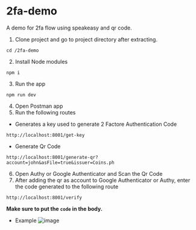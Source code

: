 # 2fa-demo
A demo for 2fa flow using speakeasy and qr code.

1. Clone project and go to project directory after extracting.
```
cd /2fa-demo
```
2. Install Node modules
```
npm i
```
3. Run the app
```
npm run dev
```
4. Open Postman app
5. Run the following routes
* Generates a key used to generate 2 Factore Authentication Code
```
http://localhost:8001/get-key
```

* Generate Qr Code
```
http://localhost:8001/generate-qr?account=john&asFile=true&issuer=Coins.ph
```
6. Open Authy or Google Authenticator and Scan the Qr Code
7. After adding the qr as account to Google Authenticator or Authy, enter the code generated to the following route
```
http://localhost:8001/verify
```
**Make sure to put the `code` in the body.**
* Example
![image](https://drive.google.com/file/d/1ik_Yqk-ogV5_OF48co9Yr-DrM-4GQS4z/view?usp=sharing)
